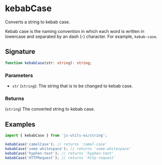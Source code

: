 # kebabCase

Converts a string to kebab case.

Kebab case is the naming convention in which each word is written in lowercase and separated by an dash (\-) character. For example, `kebab-case`.

## Signature

```typescript
function kebabCase(str: string): string;
```

### Parameters

- `str` (`string`): The string that is to be changed to kebab case.

### Returns

(`string`) The converted string to kebab case.

## Examples

```typescript twoslash
import { kebabCase } from 'js-utils-es/string';

kebabCase('camelCase'); // returns 'camel-case'
kebabCase('some whitespace'); // returns 'some-whitespace'
kebabCase('hyphen-text'); // returns 'hyphen-text'
kebabCase('HTTPRequest'); // returns 'http-request'
```
